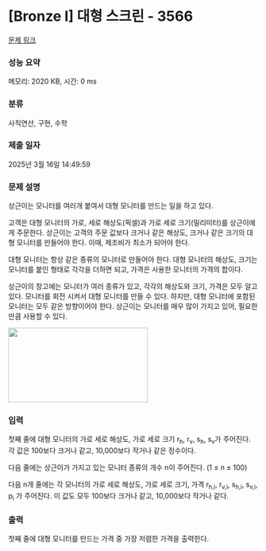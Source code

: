 # [Bronze I] 대형 스크린 - 3566 

[문제 링크](https://www.acmicpc.net/problem/3566) 

### 성능 요약

메모리: 2020 KB, 시간: 0 ms

### 분류

사칙연산, 구현, 수학

### 제출 일자

2025년 3월 16일 14:49:59

### 문제 설명

<p>상근이는 모니터를 여러개 붙여서 대형 모니터를 만드는 일을 하고 있다. </p>

<p>고객은 대형 모니터의 가로, 세로 해상도(픽셀)과 가로 세로 크기(밀리미터)를 상근이에게 주문한다. 상근이는 고객의 주문 값보다 크거나 같은 해상도, 크거나 같은 크기의 대형 모니터를 만들어야 한다. 이때, 제조비가 최소가 되어야 한다.</p>

<p>대형 모니터는 항상 같은 종류의 모니터로 만들어야 한다. 대형 모니터의 해상도, 크기는 모니터를 붙인 형태로 각각을 더하면 되고, 가격은 사용한 모니터의 가격의 합이다.</p>

<p>상근이의 창고에는 모니터가 여러 종류가 있고, 각각의 해상도와 크기, 가격은 모두 알고 있다. 모니터를 회전 시켜서 대형 모니터를 만들 수 있다. 하지만, 대형 모니터에 포함된 모니터는 모두 같은 방향이어야 한다. 상근이는 모니터를 매우 많이 가지고 있어, 필요한 만큼 사용할 수 있다.</p>

<p><img alt="" src="https://www.acmicpc.net/upload/images/monitor.png" style="height:150px; width:281px"></p>

### 입력 

 <p>첫째 줄에 대형 모니터의 가로 세로 해상도, 가로 세로 크기 r<sub>h</sub>, r<sub>v</sub>, s<sub>h</sub>, s<sub>v</sub>가 주어진다. 각 값은 100보다 크거나 같고, 10,000보다 작거나 같은 정수이다.</p>

<p>다음 줄에는 상근이가 가지고 있는 모니터 종류의 개수 n이 주어진다. (1 ≤ n ≤ 100)</p>

<p>다음 n개 줄에는 각 모니터의 가로 세로 해상도, 가로 세로 크기, 가격 r<sub>h,i</sub>, r<sub>v,i</sub>, s<sub>h,i</sub>, s<sub>v,i</sub>, p<sub>i</sub> 가 주어진다. 이 값도 모두 100보다 크거나 같고, 10,000보다 작거나 같다.</p>

### 출력 

 <p>첫째 줄에 대형 모니터를 만드는 가격 중 가장 저렴한 가격을 출력한다.</p>


